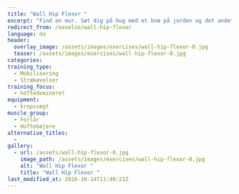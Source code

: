 ```yaml
---
title: "Wall Hip Flexor "
excerpt: "Find en mur. Sæt dig på hug med et knæ på jorden og det andet bøjet. Tag fat i det bagerste ben. Spænd i ballen på det bagerste ben. Vug frem og tilbage, mens du holder den anden hånd på muren. Det vil spænde både i hoftestrækkeren, forlåret og du vil sikkert også arbejde lidt med mobiliteten i modsatte ankel, mens du vugger frem og tilbage."
redirect_from: /oevelse/wall-hip-flexor
language: da
header:
  overlay_image: /assets/images/exercises/wall-hip-flexor-0.jpg
  teaser: /assets/images/exercises/wall-hip-flexor-0.jpg
categories:
training_type: 
  - Mobilisering
  - Strækøvelser
training_focus: 
  - hoftedomineret
equipment:
  - kropsvægt
muscle_group:
  - Forlår
  - Hoftebøjere
alternative_titles:
  - 
gallery:
  - url: /assets/wall-hip-flexor-0.jpg
    image_path: /assets/images/exercises/wall-hip-flexor-0.jpg
    alt: "Wall Hip Flexor "
    title: "Wall Hip Flexor "
last_modified_at: 2016-10-14T11:40:21Z
---
```



